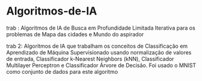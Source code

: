 # Algoritmos-de-IA

trab  : Algoritmos de IA de Busca em Profundidade Limitada Iterativa para os problemas de Mapa das cidades e Mundo do aspirador


trab 2: Algoritmos de IA que trabalham os conceitos de Classificação em Aprendizado de Máquina Supervisionado usando normalização de valores de entrada, Classificador k-Nearest Neighbors (kNN), Classificador Multilayer Perceptron e Classificador Árvore de Decisão. Foi usado o MNIST como conjunto de dados para este algoritmo
